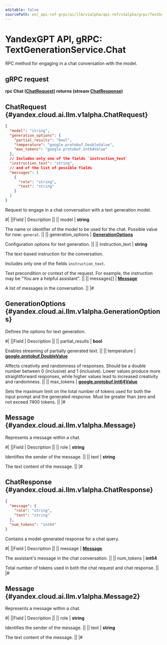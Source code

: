 ```yaml
---
editable: false
sourcePath: en/_api-ref-grpc/ai/llm/v1alpha/api-ref/v1alpha/grpc/TextGeneration/chat.md
---
```


# YandexGPT API, gRPC: TextGenerationService.Chat

RPC method for engaging in a chat conversation with the model.

## gRPC request

**rpc Chat ([ChatRequest](#yandex.cloud.ai.llm.v1alpha.ChatRequest)) returns (stream [ChatResponse](#yandex.cloud.ai.llm.v1alpha.ChatResponse))**

## ChatRequest {#yandex.cloud.ai.llm.v1alpha.ChatRequest}

```json
{
  "model": "string",
  "generation_options": {
    "partial_results": "bool",
    "temperature": "google.protobuf.DoubleValue",
    "max_tokens": "google.protobuf.Int64Value"
  },
  // Includes only one of the fields `instruction_text`
  "instruction_text": "string",
  // end of the list of possible fields
  "messages": [
    {
      "role": "string",
      "text": "string"
    }
  ]
}
```

Request to engage in a chat conversation with a text generation model.

#|
||Field | Description ||
|| model | **string**

The name or identifier of the model to be used for the chat.
Possible value for now: `general`. ||
|| generation_options | **[GenerationOptions](#yandex.cloud.ai.llm.v1alpha.GenerationOptions)**

Configuration options for text generation. ||
|| instruction_text | **string**

The text-based instruction for the conversation.

Includes only one of the fields `instruction_text`.

Text precondition or context of the request.
For example, the instruction may be "You are a helpful assistant". ||
|| messages[] | **[Message](#yandex.cloud.ai.llm.v1alpha.Message)**

A list of messages in the conversation. ||
|#

## GenerationOptions {#yandex.cloud.ai.llm.v1alpha.GenerationOptions}

Defines the options for text generation.

#|
||Field | Description ||
|| partial_results | **bool**

Enables streaming of partially generated text. ||
|| temperature | **[google.protobuf.DoubleValue](https://developers.google.com/protocol-buffers/docs/reference/csharp/class/google/protobuf/well-known-types/double-value)**

Affects creativity and randomness of responses. Should be a double number between 0 (inclusive) and 1 (inclusive).
Lower values produce more straightforward responses, while higher values lead to increased creativity and randomness. ||
|| max_tokens | **[google.protobuf.Int64Value](https://developers.google.com/protocol-buffers/docs/reference/csharp/class/google/protobuf/well-known-types/int64-value)**

Sets the maximum limit on the total number of tokens used for both the input prompt and the generated response.
Must be greater than zero and not exceed 7400 tokens. ||
|#

## Message {#yandex.cloud.ai.llm.v1alpha.Message}

Represents a message within a chat.

#|
||Field | Description ||
|| role | **string**

Identifies the sender of the message. ||
|| text | **string**

The text content of the message. ||
|#

## ChatResponse {#yandex.cloud.ai.llm.v1alpha.ChatResponse}

```json
{
  "message": {
    "role": "string",
    "text": "string"
  },
  "num_tokens": "int64"
}
```

Contains a model-generated response for a chat query.

#|
||Field | Description ||
|| message | **[Message](#yandex.cloud.ai.llm.v1alpha.Message2)**

The assistant's message in the chat conversation. ||
|| num_tokens | **int64**

Total number of tokens used in both the chat request and chat response. ||
|#

## Message {#yandex.cloud.ai.llm.v1alpha.Message2}

Represents a message within a chat.

#|
||Field | Description ||
|| role | **string**

Identifies the sender of the message. ||
|| text | **string**

The text content of the message. ||
|#